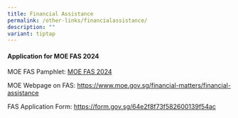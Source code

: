```yaml
---
title: Financial Assistance
permalink: /other-links/financialassistance/
description: ""
variant: tiptap
---
```

<h4><strong>Application for MOE FAS 2024</strong></h4>
<p>MOE FAS Pamphlet: <a href="/files/MOE_FINANCIAL_ASSISTANCE_SCHEME__FAS__2024_ENGLISH.pdf" rel="noopener noreferrer nofollow" target="_blank">MOE FAS 2024</a>
</p>
<p>MOE Webpage on FAS: <a href="https://www.moe.gov.sg/financial-matters/financial-assistance" rel="noopener noreferrer nofollow" target="_blank">https://www.moe.gov.sg/financial-matters/financial-assistance</a>
</p>
<p>FAS Application Form: <a href="https://form.gov.sg/64e2f8f73f582600139f54ac" rel="noopener noreferrer nofollow" target="_blank">https://form.gov.sg/64e2f8f73f582600139f54ac</a>
</p>
<p></p>